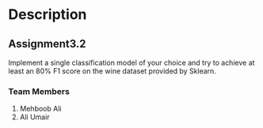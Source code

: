 # Description

## Assignment3.2

Implement a single classification model of your choice and try
to achieve at least an 80% F1 score on the wine dataset
provided by Sklearn.

### Team Members
1. Mehboob Ali
2. Ali Umair 
